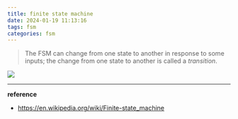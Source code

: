 ```yaml
---
title: finite state machine
date: 2024-01-19 11:13:16
tags: fsm
categories: fsm
---
```


> The FSM can change from one state to another in response to some inputs; the change from one state to another is called a *transition*.

![](./images/fsm/Automata_theory.png)











---

**reference**

- https://en.wikipedia.org/wiki/Finite-state_machine